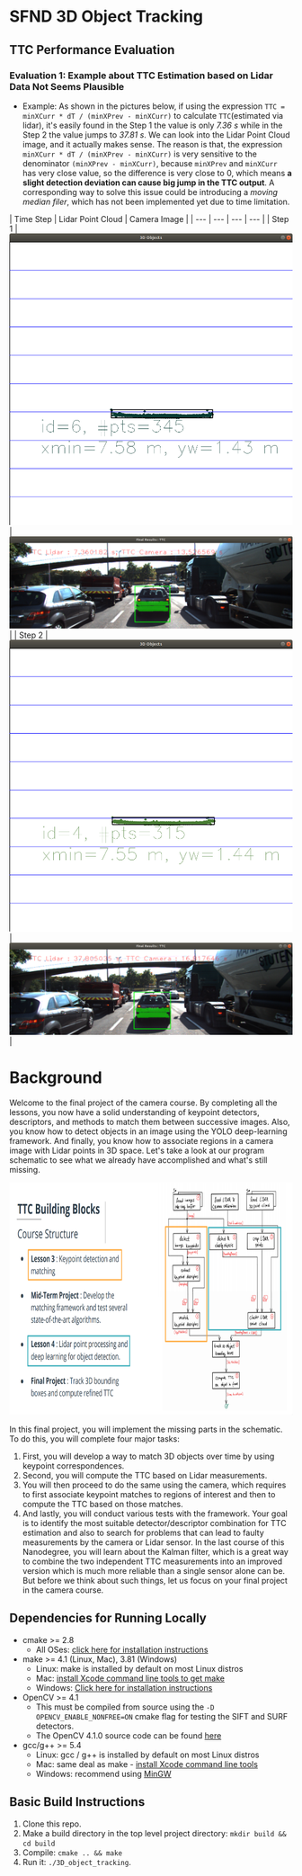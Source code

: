 # SFND 3D Object Tracking



## TTC Performance Evaluation
### Evaluation 1: Example about TTC Estimation based on Lidar Data Not Seems Plausible
* Example: As shown in the pictures below, if using the expression `TTC = minXCurr * dT / (minXPrev - minXCurr)` to calculate `TTC`(estimated via lidar), it's easily found in the Step 1 the value  is only *7.36 s* while in the Step 2 the value jumps to *37.81 s*. We can look into the Lidar Point Cloud image, and it actually makes sense. The reason is that, the expression `minXCurr * dT / (minXPrev - minXCurr)` is very sensitive to the denominator `(minXPrev - minXCurr)`, because `minXPrev` and `minXCurr` has very close value, so the difference is very close to 0, which means **a slight detection deviation can cause big jump in the TTC output**. A corresponding way to solve this issue could be introducing a *moving median filer*, which has not been implemented yet due to time limitation.

| Time Step |  Lidar Point Cloud  | Camera Image | 
| --- | --- | --- | --- |
| Step 1 | ![Ransac 2D](media/step1_lidar_point_cloud.png)  | ![Ransac 3D](media/step1_camera_output.png) |
| Step 2 | ![RANSAC 2D source code](media/step_2_lidar_point_cloud.png) | ![RANSAC 3D source code](media/step_2_camera_output.png) |


# Background
Welcome to the final project of the camera course. By completing all the lessons, you now have a solid understanding of keypoint detectors, descriptors, and methods to match them between successive images. Also, you know how to detect objects in an image using the YOLO deep-learning framework. And finally, you know how to associate regions in a camera image with Lidar points in 3D space. Let's take a look at our program schematic to see what we already have accomplished and what's still missing.

<img src="images/course_code_structure.png" width="779" height="414" />

In this final project, you will implement the missing parts in the schematic. To do this, you will complete four major tasks: 
1. First, you will develop a way to match 3D objects over time by using keypoint correspondences. 
2. Second, you will compute the TTC based on Lidar measurements. 
3. You will then proceed to do the same using the camera, which requires to first associate keypoint matches to regions of interest and then to compute the TTC based on those matches. 
4. And lastly, you will conduct various tests with the framework. Your goal is to identify the most suitable detector/descriptor combination for TTC estimation and also to search for problems that can lead to faulty measurements by the camera or Lidar sensor. In the last course of this Nanodegree, you will learn about the Kalman filter, which is a great way to combine the two independent TTC measurements into an improved version which is much more reliable than a single sensor alone can be. But before we think about such things, let us focus on your final project in the camera course. 

## Dependencies for Running Locally
* cmake >= 2.8
  * All OSes: [click here for installation instructions](https://cmake.org/install/)
* make >= 4.1 (Linux, Mac), 3.81 (Windows)
  * Linux: make is installed by default on most Linux distros
  * Mac: [install Xcode command line tools to get make](https://developer.apple.com/xcode/features/)
  * Windows: [Click here for installation instructions](http://gnuwin32.sourceforge.net/packages/make.htm)
* OpenCV >= 4.1
  * This must be compiled from source using the `-D OPENCV_ENABLE_NONFREE=ON` cmake flag for testing the SIFT and SURF detectors.
  * The OpenCV 4.1.0 source code can be found [here](https://github.com/opencv/opencv/tree/4.1.0)
* gcc/g++ >= 5.4
  * Linux: gcc / g++ is installed by default on most Linux distros
  * Mac: same deal as make - [install Xcode command line tools](https://developer.apple.com/xcode/features/)
  * Windows: recommend using [MinGW](http://www.mingw.org/)

## Basic Build Instructions

1. Clone this repo.
2. Make a build directory in the top level project directory: `mkdir build && cd build`
3. Compile: `cmake .. && make`
4. Run it: `./3D_object_tracking`.